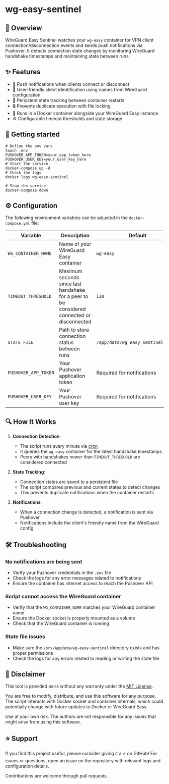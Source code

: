 # wg-easy-sentinel

## 📖 Overview
WireGuard Easy Sentinel watches your `wg-easy` container for VPN client connection/disconnection events and sends push notifications via Pushover. It detects connection state changes by monitoring WireGuard handshake timestamps and maintaining state between runs.

## ✨ Features

* 🔔 Push notifications when clients connect or disconnect
* 👤 User-friendly client identification using names from WireGuard configuration
* 🔄 Persistent state tracking between container restarts
* 🔒 Prevents duplicate execution with file locking
* 🐳 Runs in a Docker container alongside your WireGuard Easy instance
* ⚙️ Configurable timeout thresholds and state storage

## 🚀 Getting started

```shell
# Define the env vars
touch .env
PUSHOVER_APP_TOKEN=your_app_token_here
PUSHOVER_USER_KEY=your_user_key_here
# Start the service
docker-compose up -d
# Check the logs
docker logs wg-easy-sentinel

# Stop the service
docker-compose down
```

## ⚙️ Configuration

The following environment variables can be adjusted in the `docker-compose.yml` file:

| Variable | Description | Default |
|----------|-------------|---------|
| `WG_CONTAINER_NAME` | Name of your WireGuard Easy container | `wg-easy` |
| `TIMEOUT_THRESHOLD` | Maximum seconds since last handshake for a peer to be considered connected or disconnected | `120` |
| `STATE_FILE` | Path to store connection status between runs | `/app/data/wg_easy_sentinel.state` |
| `PUSHOVER_APP_TOKEN` | Your Pushover application token | Required for notifications |
| `PUSHOVER_USER_KEY` | Your Pushover user key | Required for notifications |

## 🔍 How It Works

1. **Connection Detection**:
   - The script runs every minute via [cron](https://github.com/xegabriel/wg-easy-sentinel/blob/main/Dockerfile#L14)
   - It queries the `wg-easy` container for the latest handshake timestamps
   - Peers with handshakes newer than `TIMEOUT_THRESHOLD` are considered connected

2. **State Tracking**:
   - Connection states are saved to a persistent file
   - The script compares previous and current states to detect changes
   - This prevents duplicate notifications when the container restarts

3. **Notifications**:
   - When a connection change is detected, a notification is sent via Pushover
   - Notifications include the client's friendly name from the WireGuard config

## 🛠️ Troubleshooting

### No notifications are being sent

- Verify your Pushover credentials in the `.env` file
- Check the logs for any error messages related to notifications
- Ensure the container has internet access to reach the Pushover API

### Script cannot access the WireGuard container

- Verify that the `WG_CONTAINER_NAME` matches your WireGuard container name
- Ensure the Docker socket is properly mounted as a volume
- Check that the WireGuard container is running

### State file issues

- Make sure the `/srv/Appdata/wg-easy-sentinel` directory exists and has proper permissions
- Check the logs for any errors related to reading or writing the state file

## 📜 Disclaimer
This tool is provided as-is without any warranty under the [MIT License](https://github.com/xegabriel/wg-easy-sentinel/blob/main/LICENSE).

You are free to modify, distribute, and use this software for any purpose. The script interacts with Docker socket and container internals, which could potentially change with future updates to Docker or WireGuard Easy.

Use at your own risk. The authors are not responsible for any issues that might arise from using this software.

## ⭐ Support

If you find this project useful, please consider giving it a ⭐ on GitHub! For issues or questions, open an issue on the repository with relevant logs and configuration details.

Contributions are welcome through pull requests.